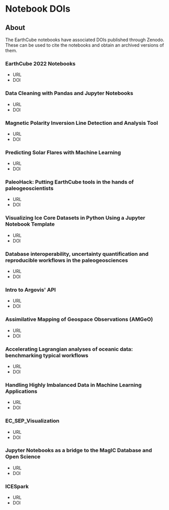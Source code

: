 # Notebook DOIs

## About
The EarthCube notebooks have associated DOIs published through Zenodo.  These can be used
to cite the notebooks and obtain an archived versions of them. 

### EarthCube 2022 Notebooks 
* URL
* DOI

### Data Cleaning with Pandas and Jupyter Notebooks
* URL
* DOI

### Magnetic Polarity Inversion Line Detection and Analysis Tool
* URL
* DOI

### Predicting Solar Flares with Machine Learning
* URL
* DOI

### PaleoHack: Putting EarthCube tools in the hands of paleogeoscientists
* URL
* DOI

### Visualizing Ice Core Datasets in Python Using a Jupyter Notebook Template
* URL
* DOI

### Database interoperability, uncertainty quantification and reproducible workflows in the paleogeosciences
* URL
* DOI

### Intro to Argovis' API
* URL
* DOI

### Assimilative Mapping of Geospace Observations (AMGeO)
* URL
* DOI

### Accelerating Lagrangian analyses of oceanic data: benchmarking typical workflows
* URL
* DOI

### Handling Highly Imbalanced Data in Machine Learning Applications
* URL
* DOI

### EC_SEP_Visualization
* URL
* DOI

### Jupyter Notebooks as a bridge to the MagIC Database and Open Science
* URL
* DOI

### ICESpark
* URL
* DOI


